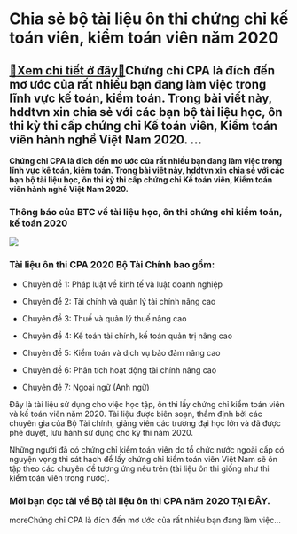 Chia sẻ bộ tài liệu ôn thi chứng chỉ kế toán viên, kiểm toán viên năm 2020
==========================================================================

[:gift:Xem chi tiết ở đây:gift:](https://hddtvn.com/chia-se-bo-tai-lieu-on-thi-chung-chi-ke-toan-vien-kiem-toan-vien-nam-2020/)Chứng chỉ CPA là đích đến mơ ước của rất nhiều bạn đang làm việc trong lĩnh vực kế toán, kiểm toán. Trong bài viết này, hddtvn xin chia sẻ với các bạn bộ tài liệu học, ôn thi kỳ thi cấp chứng chỉ Kế toán viên, Kiểm toán viên hành nghề Việt Nam 2020. …
-----------------------------------------------------------------------------------------------------------------------------------------------------------------------------------------------------------------------------------------------------------

**Chứng chỉ CPA là đích đến mơ ước của rất nhiều bạn đang làm việc trong lĩnh vực kế toán, kiểm toán. Trong bài viết này, hddtvn xin chia sẻ với các bạn bộ tài liệu học, ôn thi kỳ thi cấp chứng chỉ Kế toán viên, Kiểm toán viên hành nghề Việt Nam 2020.**


### Thông báo của BTC về tài liệu học, ôn thi chứng chỉ kiểm toán, kế toán 2020


![](https://hddtvn.com/wp-content/uploads/2021/01/qF6EuQE.png)


### Tài liệu ôn thi CPA 2020 Bộ Tài Chính bao gồm:




* Chuyên đề 1: Pháp luật về kinh tế và luật doanh nghiệp

* Chuyên đề 2: Tài chính và quản lý tài chính nâng cao

* Chuyên đề 3: Thuế và quản lý thuế nâng cao

* Chuyên đề 4: Kế toán tài chính, kế toán quản trị nâng cao

* Chuyên đề 5: Kiểm toán và dịch vụ bảo đảm nâng cao

* Chuyên đề 6: Phân tích hoạt động tài chính nâng cao

* Chuyên đề 7: Ngoại ngữ (Anh ngữ)



Đây là tài liệu sử dụng cho việc học tập, ôn thi lấy chứng chỉ kiểm toán viên và kế toán viên năm 2020. Tài liệu được biên soạn, thẩm định bởi các chuyên gia của Bộ Tài chính, giảng viên các trường đại học lớn và đã được phê duyệt, lưu hành sử dụng cho kỳ thi năm 2020.


Những người đã có chứng chỉ kiểm toán viên do tổ chức nước ngoài cấp có nguyện vọng thi sát hạch để lấy chứng chỉ kiểm toán viên Việt Nam sẽ ôn tập theo các chuyên đề tương ứng nêu trên (tài liệu ôn thi giống như thi kiểm toán viên trong nước).


### Mời bạn đọc tải về Bộ tài liệu ôn thi CPA năm 2020 **TẠI ĐÂY**.


moreChứng chỉ CPA là đích đến mơ ước của rất nhiều bạn đang làm việc…

